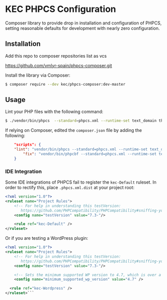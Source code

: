 # KEC PHPCS Configuration

Composer library to provide drop in installation and configuration of PHPCS, setting reasonable defaults for development with nearly zero configuration.

## Installation
Add this repo to composer repositories list as vcs

https://github.com/vmlyr-spain/phpcs-composer.git

Install the library via Composer:

```bash
$ composer require --dev kec/phpcs-composer:dev-master
```

## Usage
Lint your PHP files with the following command:

```bash
$ ./vendor/bin/phpcs  --standard=phpcs.xml --runtime-set text_domain theme-text-domain,default .
```

If relying on Composer, edited the `composer.json` file by adding the following:

```json
	"scripts": {
    "lint": "vendor/bin/phpcs --standard=phpcs.xml --runtime-set text_domain theme-text-domain .",
		"fix": "vendor/bin/phpcbf --standard=phpcs.xml --runtime-set text_domain theme-text-domain ."
	}
```

### IDE Integration

Some IDE integrations of PHPCS fail to register the `kec-Default` ruleset. In order to rectify this, place `.phpcs.xml.dist` at your project root:

```xml
<?xml version="1.0"?>
<ruleset name="Project Rules">
	<!-- For help in understanding this testVersion:
	   https://github.com/PHPCompatibility/PHPCompatibility#sniffing-your-code-for-compatibility-with-specific-php-versions -->
	<config name="testVersion" value="7.3-"/>

	<rule ref="kec-Default" />
</ruleset>
```

Or if you are testing a WordPress plugin:

```xml
<?xml version="1.0"?>
<ruleset name="Project Rules">
	<!-- For help in understanding this testVersion:
	   https://github.com/PHPCompatibility/PHPCompatibility#sniffing-your-code-for-compatibility-with-specific-php-versions -->
	<config name="testVersion" value="7.3-"/>

	<!-- Sets the minimum supported WP version to 4.7, which is over a year old. -->
	<config name="minimum_supported_wp_version" value="4.7" />

  <rule ref="kec-Wordpress" />
</ruleset>```

